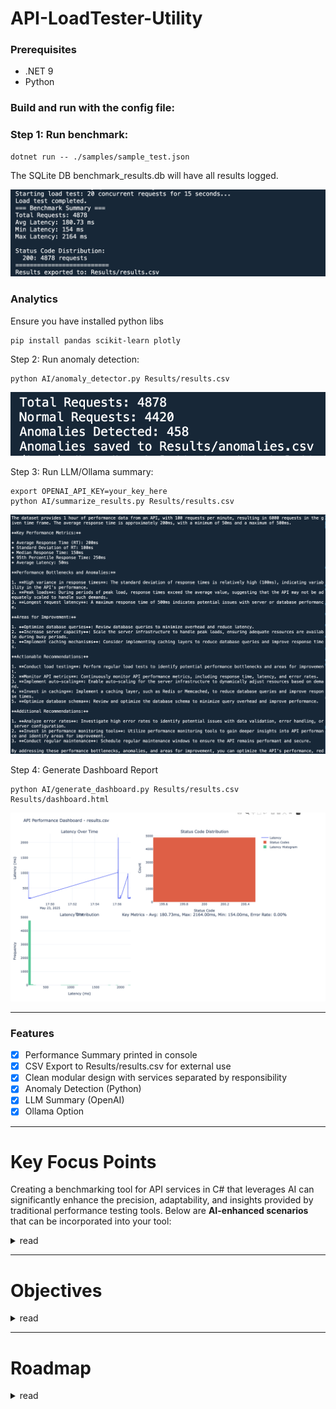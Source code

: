 # API-LoadTester-Utility


### Prerequisites

- .NET 9
- Python

### Build and run with the config file:

### Step 1: Run benchmark:
```
dotnet run -- ./samples/sample_test.json
```
The SQLite DB benchmark_results.db will have all results logged.

![alt text](image-1.png)

### Analytics

Ensure you have installed python libs

```
pip install pandas scikit-learn plotly
```

Step 2: Run anomaly detection:
```
python AI/anomaly_detector.py Results/results.csv
```
![alt text](image-2.png)

Step 3: Run LLM/Ollama summary:
```
export OPENAI_API_KEY=your_key_here
python AI/summarize_results.py Results/results.csv
```
![alt text](image-3.png)


Step 4: Generate Dashboard Report
```
python AI/generate_dashboard.py Results/results.csv Results/dashboard.html
```
![alt text](image-4.png)

---
### Features

- [x] Performance Summary printed in console
- [x] CSV Export to Results/results.csv for external use
- [x] Clean modular design with services separated by responsibility
- [x] Anomaly Detection (Python)
- [x] LLM Summary (OpenAI)
- [x] Ollama Option
---


# Key Focus Points

Creating a benchmarking tool for API services in C# that leverages AI can significantly enhance the precision, adaptability, and insights provided by traditional performance testing tools. Below are **AI-enhanced scenarios** that can be incorporated into your tool:

<details>
  <summary>read</summary>

  
### **1. Smart Load Generation**

Use AI to dynamically adjust load patterns based on previous API performance or real user behavior.

* **Predictive Load Modeling**: Train an ML model on historical usage data to simulate realistic traffic patterns (e.g., hourly, daily spikes).
* **Adaptive Load Control**: Use reinforcement learning to adapt load generation based on API response times or error rates in real time.

---

### **2. Anomaly Detection in Metrics**

Use AI/ML to detect outliers and performance regressions automatically.

* **Time-Series Forecasting** (e.g., using LSTM or Prophet): Predict expected response times or error rates, then flag deviations.
* **Clustering or Isolation Forests**: Identify anomalies in latency, CPU usage, or throughput that are not easily caught by thresholds.

---

### **3. Intelligent Bottleneck Identification**

AI models can correlate performance degradation with system metrics or application logs.

* **Correlation Analysis**: Use ML to identify which parameters (e.g., memory usage, request size, database latency) are most linked to slow responses.
* **Root Cause Analysis**: NLP models can analyze logs and error messages to help pinpoint likely root causes of performance issues.

---

### **4. Auto-Tuning Test Parameters**

Let the AI model optimize benchmarking parameters like payload size, concurrency levels, and duration.

* **Bayesian Optimization**: Automatically find the optimal test configurations for maximum API throughput or minimum latency.
* **Genetic Algorithms**: Evolve test scenarios that simulate edge-case loads or stress situations.

---

### **5. Dynamic Test Scenario Generation**

Use LLMs or rules-based NLP to generate complex test scenarios based on API specs.

* **From OpenAPI/Swagger Docs**: Use NLP to extract typical user flows and generate test cases automatically.
* **From Historical Logs**: Cluster and transform historical API usage into representative test scenarios.

---

### **6. Predictive API Performance Scoring**

Build models to provide a performance health score or risk level prediction.

* **Composite Scoring Model**: Use ML regression models that combine metrics like latency, failure rate, and throughput into a unified performance score.
* **SLI/SLO Breach Prediction**: Forecast if current trends will cause SLA violations in the near future.

---

### **7. AI-Driven Recommendations**

Based on test results, AI can provide tuning or scaling recommendations.

* **Scaling Suggestions**: Based on current performance, recommend optimal VM/container scaling policies.
* **Caching/Throttling Hints**: Suggest potential cache layers or API throttling points for improving performance.

---

### **8. Intelligent Report Summarization**

Use LLMs to summarize benchmark results and provide executive-level reports.

* **Auto-Generated Insights**: NLP can convert raw metrics into readable conclusions (e.g., “API latency increased 20% due to DB connection wait time.”)
* **Narrative Reports**: LLMs like GPT can generate natural language reports comparing historical test runs.

---

Here’s a **reference architecture** and **C#-centric implementation plan** for your AI-powered API benchmarking tool.

---

## **I. Reference Architecture**

### **1. Core Components**

| Component                                      | Description                                                                     |
| ---------------------------------------------- | ------------------------------------------------------------------------------- |
| **Benchmarking Engine (C#)**                   | Generates load, records metrics like latency, throughput, error rate.           |
| **AI Module (Python/.NET ML)**                 | Performs anomaly detection, predictive modeling, and test optimization.         |
| **Metrics Collector**                          | Aggregates system and application-level metrics (CPU, memory, response codes).  |
| **Data Store (InfluxDB / SQLite)**             | Stores benchmarking data for analysis and AI training.                          |
| **Visualization Dashboard (Grafana / Blazor)** | Shows real-time and historical performance metrics.                             |
| **Report Generator (LLM)**                     | Summarizes benchmarking insights in human-readable format using GPT or similar. |

---

## **II. Workflow Overview**

1. **Configure API Test**: User defines API endpoints, payloads, test duration, load pattern.
2. **Execute Benchmark (C#)**: Tool sends requests, measures response times, logs system metrics.
3. **Store Raw Data**: All results are stored in a local or cloud database.
4. **Run AI/ML Models**:

   * Detect anomalies.
   * Generate performance scores.
   * Recommend parameter tuning.
5. **Visualize and Summarize**: Dashboard updates with trends, LLM generates insights.
6. **Auto-Tune Next Test**: Based on AI recommendations, the test parameters can be adjusted for the next run.

---

## **III. C# Implementation Overview**

### **1. Benchmarking Engine (C#)**

Use `HttpClient`, `Stopwatch`, and `Parallel.For` for load testing:

```csharp
var stopwatch = Stopwatch.StartNew();
var response = await httpClient.PostAsync(apiUrl, content);
stopwatch.Stop();
var latency = stopwatch.ElapsedMilliseconds;
```

Include retry logic, timeouts, and detailed error logging.

### **2. Metrics Logging (C#)**

Structure metrics and serialize to a local SQLite or send to InfluxDB:

```csharp
public class ApiBenchmarkResult {
    public string Endpoint { get; set; }
    public long LatencyMs { get; set; }
    public int StatusCode { get; set; }
    public DateTime Timestamp { get; set; }
}
```

Use `System.Data.SQLite` or `Dapper` for SQLite logging.

---

## **IV. AI Module (Python/.NET Interop)**

Use **Python ML models** (for flexibility) and call them via:

* **Python.NET**
* **REST interface** (host Python Flask/FastAPI microservice)
* **Command line + JSON output**

### **AI Tasks:**

| Task                     | AI Technique                                  |
| ------------------------ | --------------------------------------------- |
| Anomaly Detection        | Isolation Forest, Prophet (time-series)       |
| Load Pattern Prediction  | LSTM / Transformer-based                      |
| Test Optimization        | Bayesian optimization                         |
| Natural Language Summary | OpenAI GPT or local LLM like LLaMA via Ollama |

Sample Python ML script:

```python
from sklearn.ensemble import IsolationForest
import pandas as pd

df = pd.read_csv("metrics.csv")
model = IsolationForest()
df["anomaly"] = model.fit_predict(df[["latency", "status_code"]])
```

---

## **V. Report Generation (C# + LLM)**

Send metrics summary to an LLM endpoint:

```csharp
var prompt = $"Analyze API latency trends: {jsonMetrics}";
var report = await CallGptApiAsync(prompt);
Console.WriteLine(report);
```

Can use:

* OpenAI API
* Local Ollama with GPT4All/LLaMA + JSON input/output

---

## **VI. Example AI-Enhanced Scenario**

**Scenario**: After a load test, the AI:

* Detects that latency increases by 80% when payload exceeds 1MB.
* Recommends splitting large requests into batch calls.
* Predicts a 5% SLA violation risk during peak hours next week.
* Generates a test summary like:
  *“The ‘/checkout’ API degraded significantly under concurrent load > 200. Consider caching or scaling backend services.”*

</details>

---


# Objectives
<details>

  <summary>read</summary>

Based on your vision to build a complete **AI-powered API Load Testing Tool**, here are the **comprehensive objectives**, categorized into **core, AI-enhanced, and supporting capabilities**:

---

## ✅ CORE OBJECTIVES (Baseline Load Tester)

These are the fundamental features of a load testing tool:

1. **Configurable Load Testing**

   * Define target APIs (GET/POST/PUT/DELETE).
   * Set concurrency, request rate, payload, duration, and headers.

2. **High-Performance Request Engine**

   * Generate concurrent requests using multithreading or async model.
   * Measure latency, throughput (RPS), error rate, and timeouts.

3. **Metrics Collection**

   * Capture per-request metrics: status code, response time, errors.
   * Aggregate results across runs and scenarios.

4. **SQLite-Based Logging**

   * Persist raw test results into SQLite DB for analysis.
   * Support querying results by endpoint, time, or test run.

5. **Command-Line Interface (CLI)**

   * Simple interface to define, run, and review benchmark results.

---

## 🤖 AI-ENHANCED OBJECTIVES

These bring **intelligence and adaptability** to the system:

6. **Anomaly Detection**

   * Use Isolation Forest or LSTM to flag outliers in latency or failures.

7. **Predictive Performance Modeling**

   * Forecast API performance trends under varying loads or time windows.

8. **Auto-Tuned Load Generation**

   * Use Bayesian Optimization or RL to adjust test parameters (e.g., concurrency, payload size) for optimal stress simulation.

9. **Root Cause Inference**

   * Use AI to correlate performance issues with system/resource metrics or response characteristics.

10. **AI-Powered Summary Reports**

* Generate natural language insights using OpenAI or Ollama (e.g., “The checkout API shows latency spikes >1s under load > 500 RPS”).

11. **Smart Scenario Generation**

* Use LLMs or historical usage patterns to generate realistic test flows (e.g., login → search → checkout).

12. **Risk Scoring and SLO Breach Prediction**

* Predict risk of SLA violations based on current and historical data.

---

## 📊 SUPPORTING OBJECTIVES

These enhance usability, scalability, and extensibility:

13. **Test Result Dashboard**

* Real-time and historical visualization (Grafana, Blazor, or WinForms).

14. **Scenario and Config Management**

* YAML/JSON-based configuration files for test definitions.

15. **Plugin System for Custom AI Models**

* Support external scripts (Python, R) for ML tasks via interop or REST.

16. **Integration with Monitoring Tools**

* Optional hooks to send metrics to Prometheus, Datadog, or New Relic.

17. **Multi-Stage Test Execution**

* Define warm-up, spike, steady, and cool-down phases.

18. **Authentication Support**

* Handle API keys, JWT tokens, OAuth2 flows in test definitions.

19. **Offline and Local-Only Operation**

* Support entirely offline operation (SQLite + Ollama + Python models).

---

## 🎯 Summary of Key Capabilities

| Category | Objectives                                                        |
| -------- | ----------------------------------------------------------------- |
| Core     | Load generation, latency/error logging, SQLite, CLI               |
| AI       | Anomaly detection, predictive modeling, AI summaries, auto-tuning |
| Support  | Visualization, config management, extensibility, monitoring hooks |

---


  
</details>

---

# Roadmap

<details>
  <summary>read</summary>

Great! Here's a detailed **project roadmap with phases** for building your AI-powered API Load Testing Tool, including **objectives, tasks, and recommended tools/technologies**:

---

## 🗺️ **Project Roadmap for AI-Powered API Load Tester**

---

### 🔹 **Phase 1: Core Load Testing Engine (MVP)**

| Objective                       | Tasks                                                   | Tools/Tech                                    |
| ------------------------------- | ------------------------------------------------------- | --------------------------------------------- |
| Configurable Load Testing       | CLI for API URL, method, concurrency, payload, duration | C#, CommandLineParser, JSON/YAML config       |
| High-Performance Request Engine | Implement async HTTP client with metrics                | `HttpClient`, `Task`, `Parallel.ForEachAsync` |
| Metrics Collection              | Capture latency, response code, errors                  | Stopwatch, Response parsing                   |
| SQLite Logging                  | Create schema and store test results                    | SQLite, Dapper/EF Core                        |
| CLI Interface                   | Simple command-based test execution                     | System.CommandLine                            |

---

### 🔹 **Phase 2: Basic Analytics & Reporting**

| Objective           | Tasks                                        | Tools/Tech                    |
| ------------------- | -------------------------------------------- | ----------------------------- |
| Metrics Aggregation | Compute avg/min/max latency, percentiles     | LINQ, SQLite queries          |
| CSV/JSON Export     | Export results for external analysis         | CsvHelper or System.Text.Json |
| Result Viewer       | Optional: Console/table viewer for summaries | Spectre.Console (optional)    |

---

### 🔹 **Phase 3: AI-Enhanced Insights**

| Objective                 | Tasks                                        | Tools/Tech                                         |
| ------------------------- | -------------------------------------------- | -------------------------------------------------- |
| Anomaly Detection         | Read from SQLite, detect latency spikes      | Python, `pandas`, `scikit-learn` (IsolationForest) |
| AI Summary Generation     | Summarize results in natural language        | OpenAI API or Ollama (LLM local inference)         |
| Smart Scenario Generator  | Generate load test paths using AI (optional) | OpenAI or LLaMA prompt templates                   |
| Auto-Tuned Load Generator | Tune parameters based on feedback loop       | Python + Bayesian Optimization (optuna/skopt)      |

---

### 🔹 **Phase 4: Visualization & Dashboard**

| Objective            | Tasks                                     | Tools/Tech                                 |
| -------------------- | ----------------------------------------- | ------------------------------------------ |
| Dashboard UI         | Create local visualization of results     | Blazor, WPF, or HTML + JS (D3.js/Chart.js) |
| Real-time Monitoring | Show live stats during test               | SignalR, WebSocket, polling from SQLite    |
| Historical Runs      | Load from SQLite, filter by date/endpoint | SQLite, basic dashboard filters            |

---

### 🔹 **Phase 5: Extensibility & DevOps Integration**

| Objective                 | Tasks                                          | Tools/Tech                                     |
| ------------------------- | ---------------------------------------------- | ---------------------------------------------- |
| Plugin System             | Support Python or REST plugins for analysis    | C# → Python interop, subprocess or HTTP server |
| External Monitoring Hooks | Send metrics to Prometheus, Datadog (optional) | Custom exporter or REST webhook                |
| Authentication Handling   | Support OAuth2, API keys                       | C# HttpClient handlers                         |

---

### ✅ Deliverables Summary

| Deliverable               | Description                                           |
| ------------------------- | ----------------------------------------------------- |
| **C# Benchmark CLI Tool** | High-concurrency API load testing with SQLite logging |
| **Python ML Analysis**    | Anomaly detection + (optional) auto-tuning scripts    |
| **AI Summary Generator**  | OpenAI or Ollama integration for test summaries       |
| **Dashboard (Optional)**  | Real-time or historical results visualization         |
| **Scenario Configs**      | JSON/YAML-based input files for easy scenario design  |

---

### 🛠️ Optional Enhancements

* **Web UI with user accounts** for scheduling/running tests
* **Kubernetes-aware testing** (if benchmarking microservices)
* **Test Recording Proxy** to auto-generate real API usage patterns

---


  
</details>
